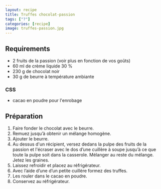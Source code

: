 ```yaml
---
layout: recipe
title: Truffes chocolat-passion
tags: ["?"]
categories: [recipe]
image: truffes-passion.jpg
---
```


## Requirements

- 2 fruits de la passion (voir plus en fonction de vos goûts)
- 60 ml de crème liquide 30 %
- 230 g de chocolat noir
- 30 g de beurre à température ambiante

### CSS

- cacao en poudre pour l'enrobage

## Préparation

1. Faire fonder le chocolat avec le beurre.
1. Remuez jusqu’à obtenir un mélange homogène.
1. Ajouter le beurre.
1. Au dessus d'un récipient, versez dedans la pulpe des fruits de la passion et l'écraser avec le dos d’une cuillère à soupe jusqu’à ce que toute la pulpe soit dans la casserole. Mélanger au reste du mélange.
   Jetez les graines.
1. Laissez refroidir et placez au réfrigérateur.
1. Avec l’aide d’une d’un petite cuillère formez des truffes.
1. Les rouler dans le cacao en poudre.
1. Conservez au réfrigérateur.
